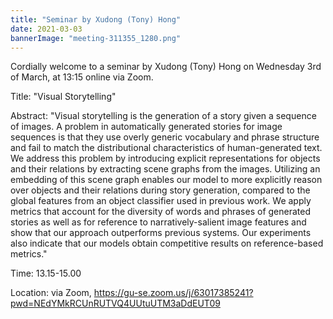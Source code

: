 ```yaml
---
title: "Seminar by Xudong (Tony) Hong"
date: 2021-03-03
bannerImage: "meeting-311355_1280.png"
---
```

Cordially welcome to a seminar by Xudong (Tony) Hong on Wednesday 3rd of March, at 13:15 online via Zoom.

Title: "Visual Storytelling"

Abstract: "Visual storytelling is the generation of a story given a sequence of images. A problem in automatically generated stories for image sequences is that they use overly generic vocabulary and phrase structure and fail to match the distributional characteristics of human-generated text. We address this problem by introducing explicit representations for objects and their relations by extracting scene graphs from the images. Utilizing an embedding of this scene graph enables our model to more explicitly reason over objects and their relations during story generation, compared to the global features from an object classifier used in previous work. We apply metrics that account for the diversity of words and phrases of generated stories as well as for reference to narratively-salient image features and show that our approach outperforms previous systems. Our experiments also indicate that our models obtain competitive results on reference-based metrics."

Time: 13.15-15.00

Location: via Zoom, https://gu-se.zoom.us/j/63017385241?pwd=NEdYMkRCUnRUTVQ4UUtuUTM3aDdEUT09
